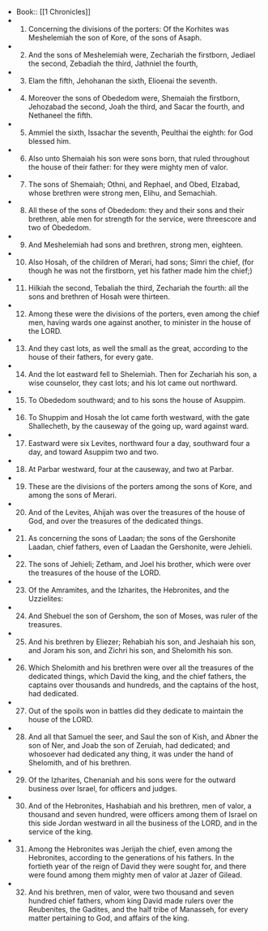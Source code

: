 - Book:: [[1 Chronicles]]
- 1. Concerning the divisions of the porters: Of the Korhites was Meshelemiah the son of Kore, of the sons of Asaph.
- 2. And the sons of Meshelemiah were, Zechariah the firstborn, Jediael the second, Zebadiah the third, Jathniel the fourth,
- 3. Elam the fifth, Jehohanan the sixth, Elioenai the seventh.
- 4. Moreover the sons of Obededom were, Shemaiah the firstborn, Jehozabad the second, Joah the third, and Sacar the fourth, and Nethaneel the fifth.
- 5. Ammiel the sixth, Issachar the seventh, Peulthai the eighth: for God blessed him.
- 6. Also unto Shemaiah his son were sons born, that ruled throughout the house of their father: for they were mighty men of valor.
- 7. The sons of Shemaiah; Othni, and Rephael, and Obed, Elzabad, whose brethren were strong men, Elihu, and Semachiah.
- 8. All these of the sons of Obededom: they and their sons and their brethren, able men for strength for the service, were threescore and two of Obededom.
- 9. And Meshelemiah had sons and brethren, strong men, eighteen.
- 10. Also Hosah, of the children of Merari, had sons; Simri the chief, (for though he was not the firstborn, yet his father made him the chief;)
- 11. Hilkiah the second, Tebaliah the third, Zechariah the fourth: all the sons and brethren of Hosah were thirteen.
- 12. Among these were the divisions of the porters, even among the chief men, having wards one against another, to minister in the house of the LORD.
- 13. And they cast lots, as well the small as the great, according to the house of their fathers, for every gate.
- 14. And the lot eastward fell to Shelemiah. Then for Zechariah his son, a wise counselor, they cast lots; and his lot came out northward.
- 15. To Obededom southward; and to his sons the house of Asuppim.
- 16. To Shuppim and Hosah the lot came forth westward, with the gate Shallecheth, by the causeway of the going up, ward against ward.
- 17. Eastward were six Levites, northward four a day, southward four a day, and toward Asuppim two and two.
- 18. At Parbar westward, four at the causeway, and two at Parbar.
- 19. These are the divisions of the porters among the sons of Kore, and among the sons of Merari.
- 20. And of the Levites, Ahijah was over the treasures of the house of God, and over the treasures of the dedicated things.
- 21. As concerning the sons of Laadan; the sons of the Gershonite Laadan, chief fathers, even of Laadan the Gershonite, were Jehieli.
- 22. The sons of Jehieli; Zetham, and Joel his brother, which were over the treasures of the house of the LORD.
- 23. Of the Amramites, and the Izharites, the Hebronites, and the Uzzielites:
- 24. And Shebuel the son of Gershom, the son of Moses, was ruler of the treasures.
- 25. And his brethren by Eliezer; Rehabiah his son, and Jeshaiah his son, and Joram his son, and Zichri his son, and Shelomith his son.
- 26. Which Shelomith and his brethren were over all the treasures of the dedicated things, which David the king, and the chief fathers, the captains over thousands and hundreds, and the captains of the host, had dedicated.
- 27. Out of the spoils won in battles did they dedicate to maintain the house of the LORD.
- 28. And all that Samuel the seer, and Saul the son of Kish, and Abner the son of Ner, and Joab the son of Zeruiah, had dedicated; and whosoever had dedicated any thing, it was under the hand of Shelomith, and of his brethren.
- 29. Of the Izharites, Chenaniah and his sons were for the outward business over Israel, for officers and judges.
- 30. And of the Hebronites, Hashabiah and his brethren, men of valor, a thousand and seven hundred, were officers among them of Israel on this side Jordan westward in all the business of the LORD, and in the service of the king.
- 31. Among the Hebronites was Jerijah the chief, even among the Hebronites, according to the generations of his fathers. In the fortieth year of the reign of David they were sought for, and there were found among them mighty men of valor at Jazer of Gilead.
- 32. And his brethren, men of valor, were two thousand and seven hundred chief fathers, whom king David made rulers over the Reubenites, the Gadites, and the half tribe of Manasseh, for every matter pertaining to God, and affairs of the king.

